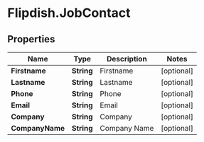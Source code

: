 # Flipdish.JobContact

## Properties
Name | Type | Description | Notes
------------ | ------------- | ------------- | -------------
**Firstname** | **String** | Firstname | [optional] 
**Lastname** | **String** | Lastname | [optional] 
**Phone** | **String** | Phone | [optional] 
**Email** | **String** | Email | [optional] 
**Company** | **String** | Company | [optional] 
**CompanyName** | **String** | Company Name | [optional] 


